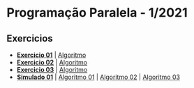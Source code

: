 Programação Paralela - 1/2021
===

## Exercicios

- **[Exercicio 01](./textos/exercicio01.md)**  | [Algoritmo](./algoritmos/exercicio01.c)
- **[Exercicio 02](./textos/exercicio02.md)**  | [Algoritmo](./algoritmos/exercicio02_full.c)
- **[Exercicio 03](./textos/exercicio03.md)**  | [Algoritmo](./algoritmos/exercicio03.c)
- **[Simulado 01](./textos/simulado01.md)**  | [Algoritmo 01](./algoritmos/simulado01/questao01.c) | [Algoritmo 02](./algoritmos/questao02.c) | [Algoritmo 03](./algoritmos/questao03.c)
